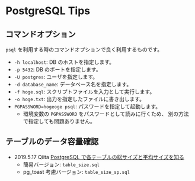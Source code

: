 # PostgreSQL Tips

## コマンドオプション

`psql` を利用する時のコマンドオプションで良く利用するものです。

- `-h localhost`: DB のホストを指定します。
- `-p 5432`: DB のポートを指定します。
- `-U postgres`: ユーザを指定します。
- `-d database_name`: データベース名を指定します。
- `-f hoge.sql`: スクリプトファイルを入力として実行します。
- `-o hoge.txt`: 出力を指定したファイルに書き出します。
- `PGPASSWORD=hogeoge psql`: パスワードを指定して起動します。
  - 環境変数の `PGPASSWORD` をパスワードとして読みに行くため、
    別の方法で指定しても問題ありません。

## テーブルのデータ容量確認

- 2019.5.17 Qiita [PostgreSQL で各テーブルの総サイズと平均サイズを知る][awakia]
  - 簡易バージョン: `table_size.sql`
  - pg_toast 考慮バージョン: `table_size_sp.sql`

[awakia]: https://qiita.com/awakia/items/99c3d114aa16099e825d
